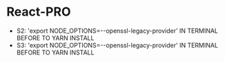 # React-PRO

- S2: 'export NODE_OPTIONS=--openssl-legacy-provider' IN TERMINAL BEFORE TO YARN INSTALL
- S3: 'export NODE_OPTIONS=--openssl-legacy-provider' IN TERMINAL BEFORE TO YARN INSTALL